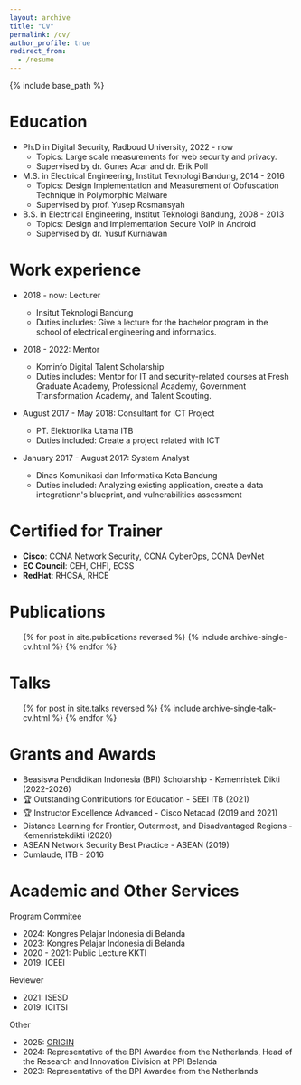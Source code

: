 ```yaml
---
layout: archive
title: "CV"
permalink: /cv/
author_profile: true
redirect_from:
  - /resume
---
```


{% include base_path %}

Education
======
* Ph.D in Digital Security, Radboud University, 2022 - now
  * Topics: Large scale measurements for web security and privacy.
  * Supervised by dr. Gunes Acar and dr. Erik Poll
* M.S. in Electrical Engineering, Institut Teknologi Bandung, 2014 - 2016
  * Topics: Design Implementation and Measurement of Obfuscation Technique in Polymorphic Malware
  * Supervised by prof. Yusep Rosmansyah 
* B.S. in Electrical Engineering, Institut Teknologi Bandung, 2008 - 2013
  * Topics: Design and Implementation Secure VoIP in Android
  * Supervised by dr. Yusuf Kurniawan

Work experience
======
* 2018 - now: Lecturer
  * Insitut Teknologi Bandung
  * Duties includes: Give a lecture for the bachelor program in the school of electrical engineering and informatics.

* 2018 - 2022: Mentor
  * Kominfo Digital Talent Scholarship 
  * Duties includes: Mentor for IT and security-related courses at Fresh Graduate Academy, Professional Academy, Government Transformation Academy, and Talent Scouting. 

* August 2017 - May 2018: Consultant for ICT Project 
  * PT. Elektronika Utama ITB
  * Duties included: Create a project related with ICT

* January 2017 - August 2017: System Analyst 
  * Dinas Komunikasi dan Informatika Kota Bandung
  * Duties included: Analyzing existing application, create a data integrationn's blueprint, and vulnerabilities assessment
  
Certified for Trainer
======
* **Cisco**: CCNA Network Security, CCNA CyberOps, CCNA DevNet
* **EC Council**: CEH, CHFI, ECSS
* **RedHat**: RHCSA, RHCE

Publications
======
  <ul>{% for post in site.publications reversed %}
    {% include archive-single-cv.html %}
  {% endfor %}</ul>
  
Talks
======
  <ul>{% for post in site.talks reversed %}
    {% include archive-single-talk-cv.html  %}
  {% endfor %}</ul>
  
<!-- Teaching
======
  <ul>{% for post in site.teaching reversed %}
    {% include archive-single-cv.html %}
  {% endfor %}</ul> -->
  

Grants and Awards
=====
* Beasiswa Pendidikan Indonesia (BPI) Scholarship - Kemenristek Dikti (2022-2026)
* :trophy: Outstanding Contributions for Education - SEEI ITB (2021)
* :trophy: Instructor Excellence Advanced - Cisco Netacad (2019 and 2021)
* Distance Learning for Frontier, Outermost, and Disadvantaged Regions - Kemenristekdikti (2020)
* ASEAN Network Security Best Practice - ASEAN (2019)
* Cumlaude, ITB - 2016

Academic and Other Services
======
Program Commitee
* 2024: Kongres Pelajar Indonesia di Belanda
* 2023: Kongres Pelajar Indonesia di Belanda
* 2020 - 2021: Public Lecture KKTI
* 2019: ICEEI

Reviewer
* 2021: ISESD
* 2019: ICITSI

Other
* 2025: [ORIGIN](https://www.origin-nl.org/)
* 2024: Representative of the BPI Awardee from the Netherlands, Head of the Research and Innovation Division at PPI Belanda
* 2023: Representative of the BPI Awardee from the Netherlands